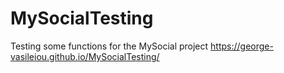# MySocialTesting
Testing some functions for the MySocial project
https://george-vasileiou.github.io/MySocialTesting/
